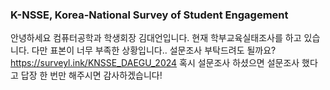 ### K-NSSE, Korea-National Survey of Student Engagement

안녕하세요 컴퓨터공학과 학생회장 김대언입니다.
현재 학부교육실태조사를 하고 있습니다.
다만 표본이 너무 부족한 상황입니다..
설문조사 부탁드려도 될까요?
https://surveyl.ink/KNSSE_DAEGU_2024
혹시 설문조사 하셨으면 설문조사 했다고 답장 한 번만 해주시면 감사하겠습니다!